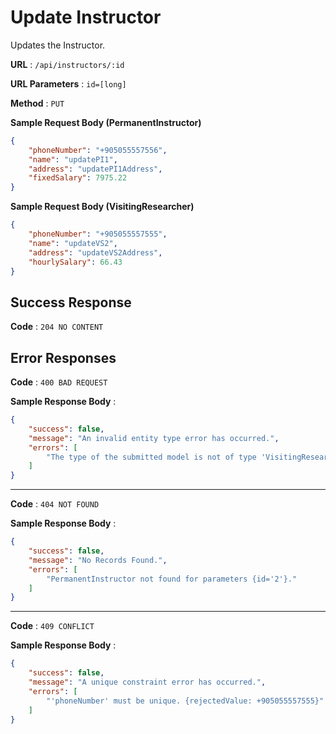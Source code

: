 # Update Instructor

Updates the Instructor.

**URL** : `/api/instructors/:id`

**URL Parameters** : `id=[long]`

**Method** : `PUT`

**Sample Request Body (PermanentInstructor)**

```json
{
    "phoneNumber": "+905055557556",
    "name": "updatePI1",
    "address": "updatePI1Address",
    "fixedSalary": 7975.22
}
```

**Sample Request Body (VisitingResearcher)**

```json
{
    "phoneNumber": "+905055557555",
    "name": "updateVS2",
    "address": "updateVS2Address",
    "hourlySalary": 66.43
}
```

## Success Response

**Code** : `204 NO CONTENT`

## Error Responses

**Code** : `400 BAD REQUEST`

**Sample Response Body** : 
```json
{
    "success": false,
    "message": "An invalid entity type error has occurred.",
    "errors": [
        "The type of the submitted model is not of type 'VisitingResearcher'."
    ]
}
```

----

**Code** : `404 NOT FOUND`

**Sample Response Body** : 
```json
{
    "success": false,
    "message": "No Records Found.",
    "errors": [
        "PermanentInstructor not found for parameters {id='2'}."
    ]
}
```

----

**Code** : `409 CONFLICT`

**Sample Response Body** : 
```json
{
    "success": false,
    "message": "A unique constraint error has occurred.",
    "errors": [
        "'phoneNumber' must be unique. {rejectedValue: +905055557555}"
    ]
}
```
